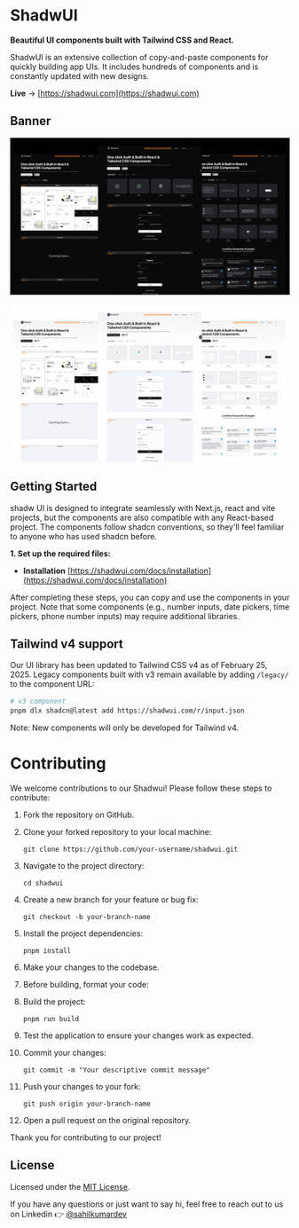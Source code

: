 # ShadwUI

**Beautiful UI components built with Tailwind CSS and React.**

ShadwUI is an extensive collection of copy-and-paste components for quickly building app UIs. It includes hundreds of components and is constantly updated with new designs.

**Live** → [https://shadwui.com](https://shadwui.com)

## Banner
![ShadwUI](/public/banner-dark.png)

![ShadwUI](/public/banner.png)

## Getting Started

shadw UI is designed to integrate seamlessly with Next.js, react and vite projects, but the components are also compatible with any React-based project. The components follow shadcn conventions, so they'll feel familiar to anyone who has used shadcn before.

**1. Set up the required files:**
 
- **Installation** [https://shadwui.com/docs/installation](https://shadwui.com/docs/installation)

After completing these steps, you can copy and use the components in your project. Note that some components (e.g., number inputs, date pickers, time pickers, phone number inputs) may require additional libraries.

## Tailwind v4 support

Our UI library has been updated to Tailwind CSS v4 as of February 25, 2025. Legacy components built with v3 remain available by adding `/legacy/` to the component URL:

```bash
# v3 component
pnpm dlx shadcn@latest add https://shadwui.com/r/input.json
```

Note: New components will only be developed for Tailwind v4.

# Contributing

We welcome contributions to our Shadwui! Please follow these steps to contribute:

1. Fork the repository on GitHub.

2. Clone your forked repository to your local machine:

   ```
   git clone https://github.com/your-username/shadwui.git
   ```

3. Navigate to the project directory:

   ```
   cd shadwui
   ```

4. Create a new branch for your feature or bug fix:

   ```
   git checkout -b your-branch-name
   ```

5. Install the project dependencies:

   ```
   pnpm install
   ```

6. Make your changes to the codebase.

7. Before building, format your code:

8. Build the project:

   ```
   pnpm run build
   ```

9. Test the application to ensure your changes work as expected.

10. Commit your changes:

    ```
    git commit -m "Your descriptive commit message"
    ```

11. Push your changes to your fork:

    ```
    git push origin your-branch-name
    ```

12. Open a pull request on the original repository.

Thank you for contributing to our project!


## License

Licensed under the [MIT License](https://github.com/shadwui/shadwui-docs/blob/master/LICENSE.MD).

If you have any questions or just want to say hi, feel free to reach out to us on Linkedin 👉 [@sahilkumardev](https://www.linkedin.com/in/sahil-kumar-dev/)